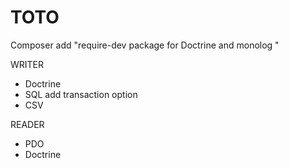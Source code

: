 TOTO
====

Composer
 add "require-dev package for Doctrine and monolog "

WRITER
  - Doctrine
  - SQL add transaction option
  - CSV

READER
  - PDO
  - Doctrine
